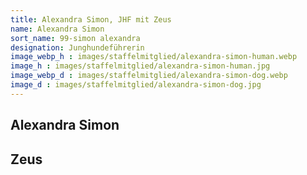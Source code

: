 ```yaml
---
title: Alexandra Simon, JHF mit Zeus
name: Alexandra Simon
sort_name: 99-simon alexandra
designation: Junghundeführerin
image_webp_h : images/staffelmitglied/alexandra-simon-human.webp
image_h : images/staffelmitglied/alexandra-simon-human.jpg
image_webp_d : images/staffelmitglied/alexandra-simon-dog.webp
image_d : images/staffelmitglied/alexandra-simon-dog.jpg
---
```

## Alexandra Simon

## Zeus
